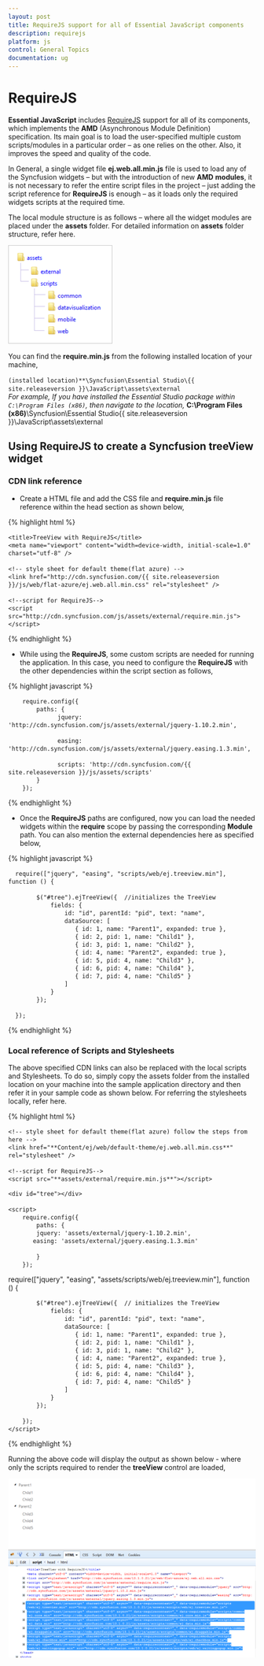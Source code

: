 ```yaml
---
layout: post
title: RequireJS support for all of Essential JavaScript components
description: requirejs
platform: js
control: General Topics
documentation: ug
---
```


# RequireJS

**Essential JavaScript** includes [RequireJS](http://www.requirejs.org/) support for all of its components, which implements the **AMD** (Asynchronous Module Definition) specification. Its main goal is to load the user-specified multiple custom scripts/modules in a particular order – as one relies on the other. Also, it improves the speed and quality of the code.

In General, a single widget file **ej.web.all.min.js** file is used to load any of the Syncfusion widgets – but with the introduction of new **AMD** **modules**, it is not necessary to refer the entire script files in the project – just adding the script reference for **RequireJS** is enough – as it loads only the required widgets scripts at the required time. 

The local module structure is as follows – where all the widget modules are placed under the **assets** folder. For detailed information on **assets** folder structure, refer here.

![](requirejs_images\requirejs_img1.png)

You can find the **require.min.js** from the following installed location of your machine,

`(installed location)**\Syncfusion\Essential Studio\{{ site.releaseversion }}\JavaScript\assets\external`   
_For example, If you have installed the Essential Studio package within `C:\Program Files (x86)`, then navigate to the location,_ **C:\Program Files (x86)**\Syncfusion\Essential Studio\{{ site.releaseversion }}\JavaScript\assets\external  

## Using RequireJS to create a Syncfusion treeView widget

### CDN link reference

* Create a HTML file and add the CSS file and **require.min.js** file reference within the head section as shown below,

{% highlight html %}


<head>

    <title>TreeView with RequireJS</title>
    <meta name="viewport" content="width=device-width, initial-scale=1.0" charset="utf-8" />

    <!-- style sheet for default theme(flat azure) -->
    <link href="http://cdn.syncfusion.com/{{ site.releaseversion }}/js/web/flat-azure/ej.web.all.min.css" rel="stylesheet" />

    <!--script for RequireJS-->
    <script src="http://cdn.syncfusion.com/js/assets/external/require.min.js"></script>

</head>



{% endhighlight %}



* While using the **RequireJS**, some custom scripts are needed for running the application. In this case, you need to configure the **RequireJS** with the other dependencies within the script section as follows,

{% highlight javascript %}


        require.config({
            paths: {
                  jquery: 'http://cdn.syncfusion.com/js/assets/external/jquery-1.10.2.min',

                  easing: 'http://cdn.syncfusion.com/js/assets/external/jquery.easing.1.3.min',

                  scripts: 'http://cdn.syncfusion.com/{{ site.releaseversion }}/js/assets/scripts'
            }
        });



{% endhighlight %}



* Once the **RequireJS** paths are configured, now you can load the needed widgets within the **require** scope by passing the corresponding **Module** path. You can also mention the external dependencies here as specified below,

{% highlight javascript %}


      require(["jquery", "easing", "scripts/web/ej.treeview.min"], function () {

            $("#tree").ejTreeView({  //initializes the TreeView
                fields: {
                    id: "id", parentId: "pid", text: "name",
                    dataSource: [
                       { id: 1, name: "Parent1", expanded: true },
                       { id: 2, pid: 1, name: "Child1" },
                       { id: 3, pid: 1, name: "Child2" },
                       { id: 4, name: "Parent2", expanded: true },
                       { id: 5, pid: 4, name: "Child3" },
                       { id: 6, pid: 4, name: "Child4" },
                       { id: 7, pid: 4, name: "Child5" }
                    ]
                }
            });

      });



{% endhighlight %}



### Local reference of Scripts and Stylesheets

The above specified CDN links can also be replaced with the local scripts and Stylesheets. To do so, simply copy the assets folder from the installed location on your machine into the sample application directory and then refer it in your sample code as shown below. For referring the stylesheets locally, refer here.

{% highlight html %}


<!DOCTYPE html>
<html>
<head>
    <title>TreeView with RequireJS</title>
    <meta name="viewport" content="width=device-width, initial-scale=1.0" charset="utf-8" />

    <!-- style sheet for default theme(flat azure) follow the steps from here -->
    <link href="**Content/ej/web/default-theme/ej.web.all.min.css**" rel="stylesheet" />

    <!--script for RequireJS-->
    <script src="**assets/external/require.min.js**"></script>
</head>

<body>

    <div id="tree"></div>

    <script>
        require.config({
            paths: {
            jquery: 'assets/external/jquery-1.10.2.min',
           easing: 'assets/external/jquery.easing.1.3.min'

            }
        });

   require(["jquery", "easing", "assets/scripts/web/ej.treeview.min"], function () {

            $("#tree").ejTreeView({  // initializes the TreeView
                fields: {
                    id: "id", parentId: "pid", text: "name",
                    dataSource: [
                       { id: 1, name: "Parent1", expanded: true },
                       { id: 2, pid: 1, name: "Child1" },
                       { id: 3, pid: 1, name: "Child2" },
                       { id: 4, name: "Parent2", expanded: true },
                       { id: 5, pid: 4, name: "Child3" },
                       { id: 6, pid: 4, name: "Child4" },
                       { id: 7, pid: 4, name: "Child5" }
                    ]
                }
            });

        });
    </script>
</body>
</html>



{% endhighlight %}



Running the above code will display the output as shown below - where only the scripts required to render the **treeView** control are loaded,

![](requirejs_images\requirejs_img2.png)

